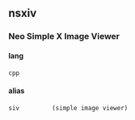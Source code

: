 ## nsxiv
### Neo Simple X Image Viewer

#### lang

    cpp

#### alias

    siv         (simple image viewer)


